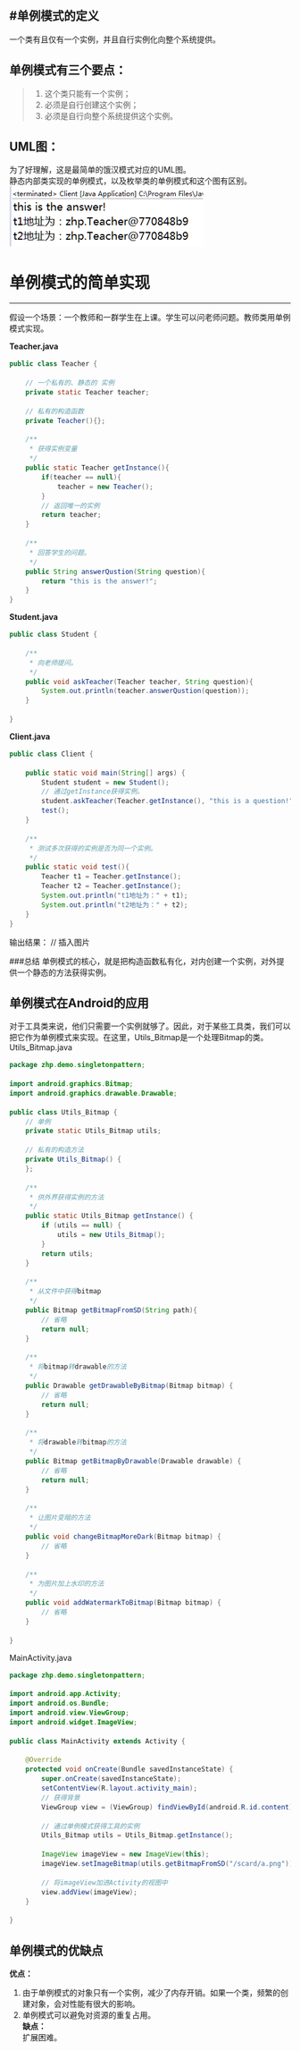 #单例模式的定义
---
一个类有且仅有一个实例，并且自行实例化向整个系统提供。  

## 单例模式有三个要点：
> 1. 这个类只能有一个实例；
> 2. 必须是自行创建这个实例；
> 3. 必须是自行向整个系统提供这个实例。

## UML图：
为了好理解，这是最简单的饿汉模式对应的UML图。  
静态内部类实现的单例模式，以及枚举类的单例模式和这个图有区别。  
![image](https://github.com/Sino-Snack/DesignPattern/blob/master/%E5%8D%95%E4%BE%8B%E6%A8%A1%E5%BC%8F/images/QQ%E5%9B%BE%E7%89%8720150620123932.png)


# 单例模式的简单实现
---
假设一个场景：一个教师和一群学生在上课。学生可以问老师问题。教师类用单例模式实现。  

**Teacher.java**
```java
public class Teacher {  
      
    // 一个私有的、静态的 实例  
    private static Teacher teacher;  
      
    // 私有的构造函数  
    private Teacher(){};  
      
    /** 
     * 获得实例变量 
     */  
    public static Teacher getInstance(){  
        if(teacher == null){  
            teacher = new Teacher();  
        }  
        // 返回唯一的实例  
        return teacher;  
    }  
      
    /** 
     * 回答学生的问题。 
     */  
    public String answerQustion(String question){  
        return "this is the answer!";  
    }  
}  
```

**Student.java**
```java
public class Student {  
  
    /** 
     * 向老师提问。 
     */  
    public void askTeacher(Teacher teacher, String question){  
        System.out.println(teacher.answerQustion(question));  
    }  
      
}
```

**Client.java**
```java
public class Client {  
  
    public static void main(String[] args) {  
        Student student = new Student();          
        // 通过getInstance获得实例。  
        student.askTeacher(Teacher.getInstance(), "this is a question!");  
        test();  
    }  
      
    /** 
     * 测试多次获得的实例是否为同一个实例。 
     */  
    public static void test(){  
        Teacher t1 = Teacher.getInstance();  
        Teacher t2 = Teacher.getInstance();  
        System.out.println("t1地址为：" + t1);  
        System.out.println("t2地址为：" + t2);  
    }  
}  
```

输出结果：
// 插入图片

###总结
单例模式的核心，就是把构造函数私有化，对内创建一个实例，对外提供一个静态的方法获得实例。


## 单例模式在Android的应用
对于工具类来说，他们只需要一个实例就够了。因此，对于某些工具类，我们可以把它作为单例模式来实现。在这里，Utils_Bitmap是一个处理Bitmap的类。
Utils_Bitmap.java
```java
package zhp.demo.singletonpattern;  
  
import android.graphics.Bitmap;  
import android.graphics.drawable.Drawable;  
  
public class Utils_Bitmap {  
    // 单例  
    private static Utils_Bitmap utils;  
  
    // 私有的构造方法  
    private Utils_Bitmap() {  
    };  
  
    /** 
     * 供外界获得实例的方法 
     */  
    public static Utils_Bitmap getInstance() {  
        if (utils == null) {  
            utils = new Utils_Bitmap();  
        }  
        return utils;  
    }  
      
    /** 
     * 从文件中获得bitmap 
     */  
    public Bitmap getBitmapFromSD(String path){  
        // 省略  
        return null;  
    }  
  
    /** 
     * 将bitmap转drawable的方法 
     */  
    public Drawable getDrawableByBitmap(Bitmap bitmap) {  
        // 省略  
        return null;  
    }  
  
    /** 
     * 将drawable转bitmap的方法 
     */  
    public Bitmap getBitmapByDrawable(Drawable drawable) {  
        // 省略  
        return null;  
    }  
  
    /** 
     * 让图片变暗的方法 
     */  
    public void changeBitmapMoreDark(Bitmap bitmap) {  
        // 省略  
    }  
  
    /** 
     * 为图片加上水印的方法 
     */  
    public void addWatermarkToBitmap(Bitmap bitmap) {  
        // 省略  
    }  
  
}
```

MainActivity.java
```java
package zhp.demo.singletonpattern;  
  
import android.app.Activity;  
import android.os.Bundle;  
import android.view.ViewGroup;  
import android.widget.ImageView;  
  
public class MainActivity extends Activity {  
  
    @Override  
    protected void onCreate(Bundle savedInstanceState) {  
        super.onCreate(savedInstanceState);  
        setContentView(R.layout.activity_main);  
        // 获得背景  
        ViewGroup view = (ViewGroup) findViewById(android.R.id.content);  
          
        // 通过单例模式获得工具的实例  
        Utils_Bitmap utils = Utils_Bitmap.getInstance();  
          
        ImageView imageView = new ImageView(this);  
        imageView.setImageBitmap(utils.getBitmapFromSD("/scard/a.png"));  
          
        // 将imageView加进Activity的视图中  
        view.addView(imageView);  
    }  
      
}
```

## 单例模式的优缺点
**优点：**   
1. 由于单例模式的对象只有一个实例，减少了内存开销。如果一个类，频繁的创建对象，会对性能有很大的影响。  
2. 单例模式可以避免对资源的重复占用。  
**缺点：**  
扩展困难。
